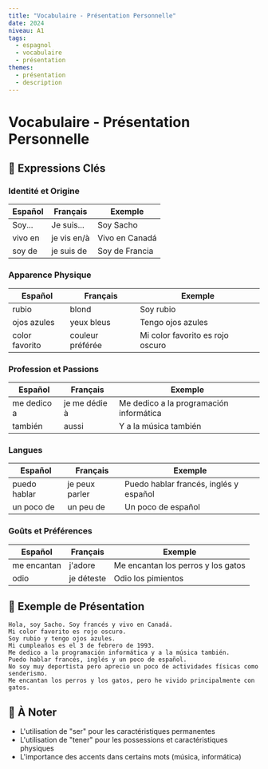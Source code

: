 ```yaml
---
title: "Vocabulaire - Présentation Personnelle"
date: 2024
niveau: A1
tags:
  - espagnol
  - vocabulaire
  - présentation
themes:
  - présentation
  - description
---
```


# Vocabulaire - Présentation Personnelle

## 📝 Expressions Clés

### Identité et Origine
| Español | Français | Exemple |
|---------|----------|----------|
| Soy... | Je suis... | Soy Sacho |
| vivo en | je vis en/à | Vivo en Canadá |
| soy de | je suis de | Soy de Francia |

### Apparence Physique
| Español | Français | Exemple |
|---------|----------|----------|
| rubio | blond | Soy rubio |
| ojos azules | yeux bleus | Tengo ojos azules |
| color favorito | couleur préférée | Mi color favorito es rojo oscuro |

### Profession et Passions
| Español | Français | Exemple |
|---------|----------|----------|
| me dedico a | je me dédie à | Me dedico a la programación informática |
| también | aussi | Y a la música también |

### Langues
| Español | Français | Exemple |
|---------|----------|----------|
| puedo hablar | je peux parler | Puedo hablar francés, inglés y español |
| un poco de | un peu de | Un poco de español |

### Goûts et Préférences
| Español | Français | Exemple |
|---------|----------|----------|
| me encantan | j'adore | Me encantan los perros y los gatos |
| odio | je déteste | Odio los pimientos |

## 🔄 Exemple de Présentation
```español
Hola, soy Sacho. Soy francés y vivo en Canadá.
Mi color favorito es rojo oscuro.
Soy rubio y tengo ojos azules.
Mi cumpleaños es el 3 de febrero de 1993.
Me dedico a la programación informática y a la música también.
Puedo hablar francés, inglés y un poco de español.
No soy muy deportista pero aprecio un poco de actividades físicas como senderismo.
Me encantan los perros y los gatos, pero he vivido principalmente con gatos.
```

## 📌 À Noter
- L'utilisation de "ser" pour les caractéristiques permanentes
- L'utilisation de "tener" pour les possessions et caractéristiques physiques
- L'importance des accents dans certains mots (música, informática)
